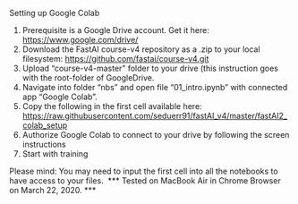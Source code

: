 Setting up Google Colab

1. Prerequisite is a Google Drive account. Get it here: https://www.google.com/drive/
2. Download the FastAI course-v4 repository as a .zip to your local filesystem: https://github.com/fastai/course-v4.git
3. Upload “course-v4-master” folder to your drive (this instruction goes with the root-folder of GoogleDrive.
4. Navigate into folder “nbs” and open file “01_intro.ipynb” with connected app “Google Colab”.
5. Copy the following in the first cell available here: https://raw.githubusercontent.com/seduerr91/fastAI_v4/master/fastAI2_colab_setup 
6. Authorize Google Colab to connect to your drive by following the screen instructions 
7. Start with training

Please mind: You may need to input the first cell into all the notebooks to have access to your files.
 *** Tested on MacBook Air in Chrome Browser on March 22, 2020. ***
